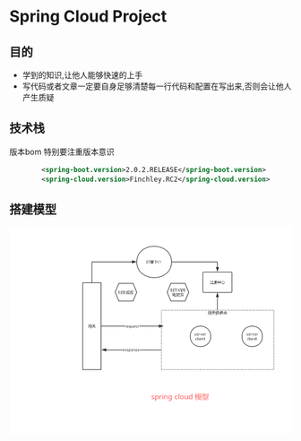 # Spring Cloud Project

## 目的
* 学到的知识,让他人能够快速的上手
* 写代码或者文章一定要自身足够清楚每一行代码和配置在写出来,否则会让他人产生质疑

## 技术栈
版本bom 特别要注重版本意识
```xml
        <spring-boot.version>2.0.2.RELEASE</spring-boot.version>
        <spring-cloud.version>Finchley.RC2</spring-cloud.version>
```


## 搭建模型
![spring_cloud模型](doce/image/spring_cloud.jpg)